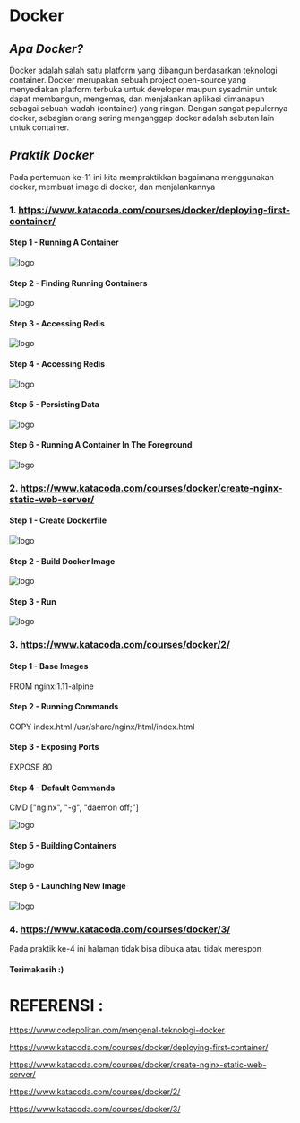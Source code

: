 Docker
======

## *Apa Docker?*

Docker adalah salah satu platform yang dibangun berdasarkan teknologi container. Docker merupakan sebuah project open-source yang menyediakan platform terbuka untuk developer maupun sysadmin untuk dapat membangun, mengemas, dan menjalankan aplikasi dimanapun sebagai sebuah wadah (container) yang ringan. Dengan sangat populernya docker, sebagian orang sering menganggap docker adalah sebutan lain untuk container.

## *Praktik Docker*

Pada pertemuan ke-11 ini kita mempraktikkan bagaimana menggunakan docker, membuat image di docker, dan menjalankannya

### 1.	https://www.katacoda.com/courses/docker/deploying-first-container/

#### Step 1 - Running A Container
 
 ![logo](https://github.com/riskalest/Tct_Per_11_Docker/blob/master/1_s_1.PNG)
 
#### Step 2 - Finding Running Containers

 ![logo](https://github.com/riskalest/Tct_Per_11_Docker/blob/master/1_s_2.PNG)
 
#### Step 3 - Accessing Redis

 ![logo](https://github.com/riskalest/Tct_Per_11_Docker/blob/master/1_s_3.PNG)
 
#### Step 4 - Accessing Redis

 ![logo](https://github.com/riskalest/Tct_Per_11_Docker/blob/master/1_s_4.PNG)
 
#### Step 5 - Persisting Data

 ![logo](https://github.com/riskalest/Tct_Per_11_Docker/blob/master/1_s_5.PNG)
 
#### Step 6 - Running A Container In The Foreground

 ![logo](https://github.com/riskalest/Tct_Per_11_Docker/blob/master/1_s_6.PNG)

### 2.	https://www.katacoda.com/courses/docker/create-nginx-static-web-server/

#### Step 1 - Create Dockerfile

 ![logo](https://github.com/riskalest/Tct_Per_11_Docker/blob/master/2_s_1.PNG)
 
#### Step 2 - Build Docker Image

 ![logo](https://github.com/riskalest/Tct_Per_11_Docker/blob/master/2_s_2.PNG)
 
#### Step 3 - Run

 ![logo](https://github.com/riskalest/Tct_Per_11_Docker/blob/master/2_s_3.PNG)

### 3.	https://www.katacoda.com/courses/docker/2/

#### Step 1 - Base Images

FROM nginx:1.11-alpine

#### Step 2 - Running Commands

COPY index.html /usr/share/nginx/html/index.html

#### Step 3 - Exposing Ports

EXPOSE 80

#### Step 4 - Default Commands

CMD ["nginx", "-g", "daemon off;"]

 ![logo](https://github.com/riskalest/Tct_Per_11_Docker/blob/master/3_s_4.PNG)

#### Step 5 - Building Containers

 ![logo](https://github.com/riskalest/Tct_Per_11_Docker/blob/master/3_s_5.PNG)
 
#### Step 6 - Launching New Image

 ![logo](https://github.com/riskalest/Tct_Per_11_Docker/blob/master/3_s_6.PNG)
 

### 4.	https://www.katacoda.com/courses/docker/3/

Pada praktik ke-4 ini halaman tidak bisa dibuka atau tidak merespon

#### Terimakasih :)


REFERENSI :
===========
https://www.codepolitan.com/mengenal-teknologi-docker

https://www.katacoda.com/courses/docker/deploying-first-container/

https://www.katacoda.com/courses/docker/create-nginx-static-web-server/

https://www.katacoda.com/courses/docker/2/

https://www.katacoda.com/courses/docker/3/
